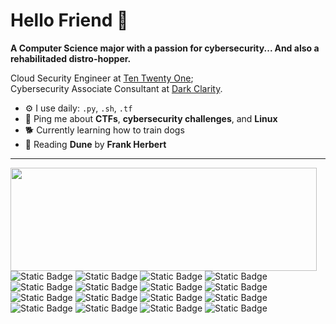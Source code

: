 
# Hello Friend 🤖

**A Computer Science major with a passion for cybersecurity... And also a rehabilitaded distro-hopper.** 

Cloud Security Engineer at [Ten Twenty One](https://tentwentyone.io/en/); <br/>
Cybersecurity Associate Consultant at [Dark Clarity](https://darkclarity.net/). <br/>

- ⚙️ I use daily: `.py`, `.sh`, `.tf`
- 💬 Ping me about **CTFs**, **cybersecurity challenges**, and **Linux**
- 🐕 Currently learning how to train dogs
- 📖 Reading **Dune** by **Frank Herbert**

---

<p>
  <img align="left" width="490" height="165" src="https://github-readme-stats.vercel.app/api?username=jpantao&show_icons=true&theme=transparent"/>
  <p>
    <img alt="Static Badge" src="https://img.shields.io/badge/Visual_Studio_Code-%23007ACC?style=flat-square&logo=visualstudiocode&logoColor=white">
    <img alt="Static Badge" src="https://img.shields.io/badge/Vim-%23019733?style=flat-square&logo=vim&logoColor=black">
    <img alt="Static Badge" src="https://img.shields.io/badge/JetBrains-%23000000?style=flat-square&logo=jetbrains&logoColor=white">
    <img alt="Static Badge" src="https://img.shields.io/badge/Git-%23F05032?style=flat-square&logo=git&logoColor=white">
    <img alt="Static Badge" src="https://img.shields.io/badge/GitHub-%23181717?style=flat-square&logo=github&logoColor=white">
    <img alt="Static Badge" src="https://img.shields.io/badge/Java-%23F80000?style=flat-square&logo=oracle&logoColor=white">
    <img alt="Static Badge" src="https://img.shields.io/badge/Clang-%23A8B9CC?style=flat-square&logo=c&logoColor=black">
    <img alt="Static Badge" src="https://img.shields.io/badge/Python-%233776AB?style=flat-square&logo=python&logoColor=white">
    <img alt="Static Badge" src="https://img.shields.io/badge/Go-%2300ADD8?style=flat-square&logo=go&logoColor=white">
    <img alt="Static Badge" src="https://img.shields.io/badge/Terraform-%23844FBA?style=flat-square&logo=terraform&logoColor=white">
    <img alt="Static Badge" src="https://img.shields.io/badge/Docker-%232496ED?style=flat-square&logo=docker&logoColor=white">
    <img alt="Static Badge" src="https://img.shields.io/badge/Azure-%230078D4?style=flat-square&logo=microsoftazure&logoColor=white">
    <img alt="Static Badge" src="https://img.shields.io/badge/Hack_The_Box-%239FEF00?style=flat-square&logo=hackthebox&logoColor=black">
    <img alt="Static Badge" src="https://img.shields.io/badge/TryHackMe-%23212C42?style=flat-square&logo=tryhackme&logoColor=white">
    <img alt="Static Badge" src="https://img.shields.io/badge/Linux-%23FCC624?style=flat-square&logo=linux&logoColor=black">
    <img alt="Static Badge" src="https://img.shields.io/badge/Kali_Linux-%23557C94?style=flat-square&logo=kalilinux&logoColor=white">
  </p>
</p>



<!--

**jpantao/jpantao** is a ✨ _special_ ✨ repository because its `README.md` (this file) appears on your GitHub profile.

Here are some ideas to get you started:

- 🔭 I’m currently working on ...
- 🌱 I’m currently learning about ...
- 👯 I’m looking to collaborate on ...
- 🤔 I’m looking for help with ...
- 💬 Ask me about ...
- 📫 How to reach me: ...
- 😄 Pronouns: ...
- ⚡ Fun fact: ...
-->
